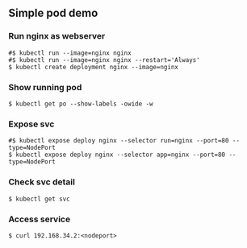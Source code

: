 ## Simple pod demo

### Run nginx as webserver

```shell
#$ kubectl run --image=nginx nginx
#$ kubectl run --image=nginx nginx --restart='Always'
$ kubectl create deployment nginx --image=nginx
```

### Show running pod

```shell
$ kubectl get po --show-labels -owide -w
```

### Expose svc

```shell
#$ kubectl expose deploy nginx --selector run=nginx --port=80 --type=NodePort
$ kubectl expose deploy nginx --selector app=nginx --port=80 --type=NodePort
```

### Check svc detail

```shell
$ kubectl get svc
```

### Access service

```shell
$ curl 192.168.34.2:<nodeport>
```
